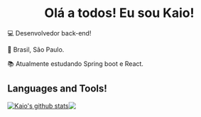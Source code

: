 <h1 align="center"> Olá a todos! Eu sou Kaio! </h1>

:computer: Desenvolvedor back-end!

:house_with_garden: Brasil, São Paulo.

:books: Atualmente estudando Spring boot e React.

## Languages and Tools!
<a href="https://github.com/KaioFAnjos/github-readme-stats"><img align="center" src="https://github-readme-stats.vercel.app/api?username=KaioFAnjos&show_icons=true&theme=radical&hide_border=true" alt="Kaio's github stats" /></a><a href="https://github.com/KaioFAnjos/github-readme-stats"><img align="center" src="https://github-readme-stats.vercel.app/api/top-langs/?username=KaioFAnjos&layout=compact&theme=radical&hide_border=true" /></a>


